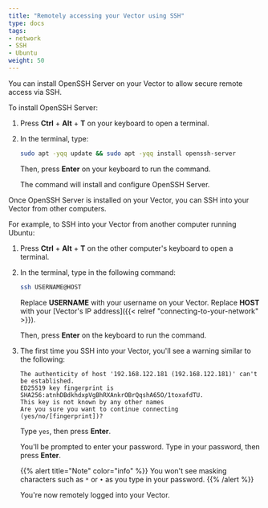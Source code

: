 ```yaml
---
title: "Remotely accessing your Vector using SSH"
type: docs
tags:
- network
- SSH
- Ubuntu
weight: 50
---
```


You can install OpenSSH Server on your Vector to allow secure remote access
via SSH.

To install OpenSSH Server:

1. Press **Ctrl** + **Alt** + **T** on your keyboard to open a terminal.

1. In the terminal, type:

   ```bash
   sudo apt -yqq update && sudo apt -yqq install openssh-server
   ```

   Then, press **Enter** on your keyboard to run the command.

   The command will install and configure OpenSSH Server.

Once OpenSSH Server is installed on your Vector, you can SSH into your Vector
from other computers.

For example, to SSH into your Vector from another computer running Ubuntu:

1. Press **Ctrl** + **Alt** + **T** on the other computer's keyboard to open a
   terminal.

1. In the terminal, type in the following command:

   ```bash
   ssh USERNAME@HOST
   ```

   Replace **USERNAME** with your username on your Vector. Replace **HOST**
   with your [Vector's IP address]({{< relref "connecting-to-your-network" >}}).

   Then, press **Enter** on the keyboard to run the command.

1. The first time you SSH into your Vector, you'll see a warning similar to
   the following:

   ```
   The authenticity of host '192.168.122.181 (192.168.122.181)' can't be established.
   ED25519 key fingerprint is SHA256:atnhDBdkhdxpVgBhRXAnkrOBrQqshA65O/1toxafdTU.
   This key is not known by any other names
   Are you sure you want to continue connecting (yes/no/[fingerprint])?
   ```

   Type `yes`, then press **Enter**.

   You'll be prompted to enter your password. Type in your password, then
   press **Enter**.

   {{% alert title="Note" color="info" %}}
   You won't see masking characters such as `*` or `•` as you type in your
   password.
   {{% /alert %}}

   You're now remotely logged into your Vector.

